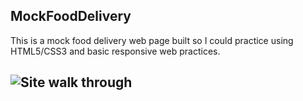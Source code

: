 ## MockFoodDelivery
This is a mock food delivery web page built so I could practice using HTML5/CSS3 and basic responsive web practices. 

## ![Site walk through](https://github.com/Daniel-Wh/MockFoodDelivery/blob/master/OmniFoodWalkThrough.gif)


